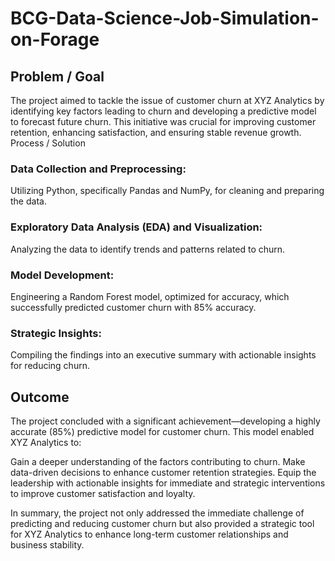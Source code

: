 # BCG-Data-Science-Job-Simulation-on-Forage

## Problem / Goal
The project aimed to tackle the issue of customer churn at XYZ Analytics by identifying key factors leading to churn and developing a predictive model to forecast future churn. This initiative was crucial for improving customer retention, enhancing satisfaction, and ensuring stable revenue growth.
Process / Solution

### Data Collection and Preprocessing: 
Utilizing Python, specifically Pandas and NumPy, for cleaning and preparing the data.

### Exploratory Data Analysis (EDA) and Visualization: 
Analyzing the data to identify trends and patterns related to churn.

### Model Development:
Engineering a Random Forest model, optimized for accuracy, which successfully predicted customer churn with 85% accuracy.

### Strategic Insights: 
Compiling the findings into an executive summary with actionable insights for reducing churn.

## Outcome
The project concluded with a significant achievement—developing a highly accurate (85%) predictive model for customer churn. This model enabled XYZ Analytics to:

Gain a deeper understanding of the factors contributing to churn.
Make data-driven decisions to enhance customer retention strategies.
Equip the leadership with actionable insights for immediate and strategic interventions to improve customer satisfaction and loyalty.

In summary, the project not only addressed the immediate challenge of predicting and reducing customer churn but also provided a strategic tool for XYZ Analytics to enhance long-term customer relationships and business stability.
